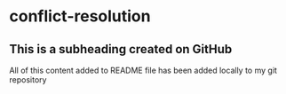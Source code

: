 # conflict-resolution

## This is a subheading created on GitHub
All of this content added to README file has been added locally to my git repository
